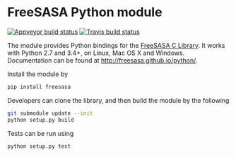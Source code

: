 FreeSASA Python module
======================
[![Appveyor build status](https://ci.appveyor.com/api/projects/status/nyo51pv2ufj2yhcj/branch/master?svg=true)](https://ci.appveyor.com/project/mittinatten/freesasa-python/branch/master)
[![Travis build status](https://travis-ci.org/freesasa/freesasa-python.svg?branch=master)](https://travis-ci.org/freesasa/freesasa-python)

The module provides Python bindings for the [FreeSASA C Library](https://github.com/mittinatten/freesasa).
It works with Python 2.7 and 3.4+, on Linux, Mac OS X and Windows. Documentation can be found at http://freesasa.github.io/python/.

Install the module by
~~~~sh
pip install freesasa
~~~~

Developers can clone the library, and then build the module by the following
~~~~sh
git submodule update --init
python setup.py build
~~~~

Tests can be run using
~~~~sh
python setup.py test
~~~~
